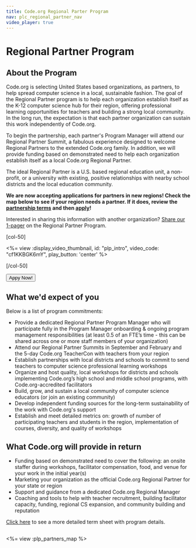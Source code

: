 ```yaml
---
title: Code.org Regional Parter Program
nav: plc_regional_partner_nav
video_player: true
---
```


# Regional Partner Program 

## About the Program

Code.org is selecting United States based organizations, as partners, to help spread computer science in a local, sustainable fashion. The goal of the Regional Partner program is to help each organization establish itself as the K-12 computer science hub for their region, offering professional learning opportunities for teachers and building a strong local community. In the long run, the expectation is that each partner organization can sustain this work independently of Code.org.

To begin the partnership, each partner's Program Manager will attend our Regional Partner Summit, a fabulous experience designed to welcome Regional Partners to the extended Code.org family. In addition, we will provide funding based on demonstrated need to help each organization establish itself as a local Code.org Regional Partner.

The ideal Regional Partner is a U.S. based regional education unit, a non-profit, or a university with existing, positive relationships with nearby school districts and the local education community.

**We are now accepting applications for partners in new regions! Check the map below to see if your region needs a partner. If it does, review the <a href="/educate/regional-partner/terms" target=_blank>partnership terms</a> and then <a href="/educate/regional-partner/apply" target=_blank>apply</a>!**

Interested in sharing this information with another organization? [Share our 1-pager]() on the Regional Partner Program.

[col-50]

<%= view :display_video_thumbnail, id: "plp_intro", video_code: "cf1KKBGK6mY", play_button: 'center' %>

[/col-50]

<div style="clear: both;"></div>

[<button>Appy Now!</button>](/educate/regional-partner/apply)

## What we'd expect of you
Below is a list of program commitments:

- Provide a dedicated Regional Partner Program Manager who will participate fully in the Program Manager onboarding & ongoing program management responsibilities (at least 0.5 of an FTE’s time - this can be shared across one or more staff members of your organization)
- Attend our Regional Partner Summits in September and February and the 5-day Code.org TeacherCon with teachers from your region
- Establish partnerships with local districts and schools to commit to send teachers to computer science professional learning workshops
- Organize and host quality, local workshops for districts and schools implementing Code.org’s high school and middle school programs, with Code.org-accredited facilitators
- Build, grow, and sustain a local community of computer science educators (or join an existing community)
- Develop independent funding sources for the long-term sustainability of the work with Code.org's support
- Establish and meet detailed metrics on: growth of number of participating teachers and students in the region, implementation of courses, diversity, and quality of workshops

 
## What Code.org will provide in return
- Funding based on demonstrated need to cover the following: an onsite staffer during workshops, facilitator compensation, food, and venue for your work in the initial year(s)
- Marketing your organization as the official Code.org Regional Partner for your state or region
- Support and guidance from a dedicated Code.org Regional Manager
- Coaching and tools to help with teacher recruitment, building facilitator capacity, funding, regional CS expansion, and community building and reputation

<a href="/educate/regional-partner/terms" target=_blank>Click here</a> to see a more detailed term sheet with program details.

 
## <a name="partners"></a>

<%= view :plp_partners_map %>

